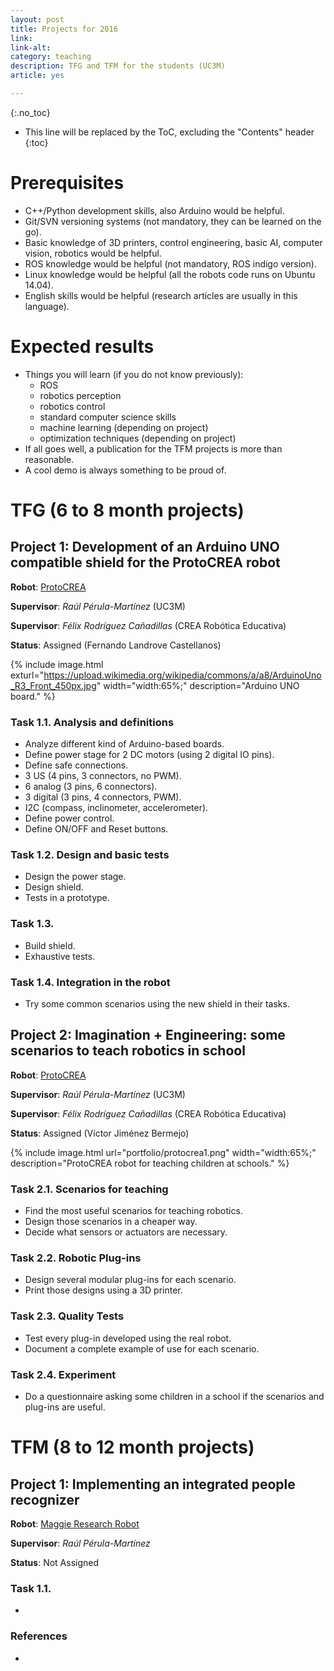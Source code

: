 ```yaml
---
layout: post
title: Projects for 2016
link: 
link-alt: 
category: teaching
description: TFG and TFM for the students (UC3M)
article: yes

---
```


{:.no_toc}

* This line will be replaced by the ToC, excluding the "Contents" header
{:toc}

# Prerequisites

 * C++/Python development skills, also Arduino would be helpful.
 * Git/SVN versioning systems (not mandatory, they can be learned on the go).
 * Basic knowledge of 3D printers, control engineering, basic AI, computer vision, robotics would be helpful.
 * ROS knowledge would be helpful (not mandatory, ROS indigo version).
 * Linux knowledge would be helpful (all the robots code runs on Ubuntu 14.04).
 * English skills would be helpful (research articles are usually in this language).

# Expected results

 * Things you will learn (if you do not know previously):
   * ROS
   * robotics perception
   * robotics control
   * standard computer science skills 
   * machine learning (depending on project)
   * optimization techniques (depending on project)
 * If all goes well, a publication for the TFM projects is more than reasonable.
 * A cool demo is always something to be proud of.


# TFG (6 to 8 month projects)

## Project 1: Development of an Arduino UNO compatible shield for the ProtoCREA robot

**Robot**: [ProtoCREA]()

**Supervisor**: *Raúl Pérula-Martínez* (UC3M)

**Supervisor**: *Félix Rodríguez Cañadillas* (CREA Robótica Educativa)

**Status**: Assigned (Fernando Landrove Castellanos)

{% include image.html exturl="https://upload.wikimedia.org/wikipedia/commons/a/a8/ArduinoUno_R3_Front_450px.jpg" width="width:65%;"  description="Arduino UNO board." %}

### Task 1.1. Analysis and definitions

 * Analyze different kind of Arduino-based boards.
 * Define power stage for 2 DC motors (using 2 digital IO pins).
 * Define safe connections.
  * 3 US (4 pins, 3 connectors, no PWM).
  * 6 analog (3 pins, 6 connectors).
  * 3 digital (3 pins, 4 connectors, PWM).
  * I2C (compass, inclinometer, accelerometer).
 * Define power control.
 * Define ON/OFF and Reset buttons.
 
### Task 1.2. Design and basic tests

 * Design the power stage.
 * Design shield.
 * Tests in a prototype.

### Task 1.3. 

 * Build shield.
 * Exhaustive tests.
 
### Task 1.4. Integration in the robot

 * Try some common scenarios using the new shield in their tasks.


## Project 2: Imagination + Engineering: some scenarios to teach robotics in school

**Robot**: [ProtoCREA]()

**Supervisor**: *Raúl Pérula-Martínez* (UC3M)

**Supervisor**: *Félix Rodríguez Cañadillas* (CREA Robótica Educativa)

**Status**: Assigned (Víctor Jiménez Bermejo)

{% include image.html url="portfolio/protocrea1.png" width="width:65%;"  description="ProtoCREA robot for teaching children at schools." %}

### Task 2.1. Scenarios for teaching

 * Find the most useful scenarios for teaching robotics.
 * Design those scenarios in a cheaper way.
 * Decide what sensors or actuators are necessary.
 
### Task 2.2. Robotic Plug-ins

 * Design several modular plug-ins for each scenario.
 * Print those designs using a 3D printer.

### Task 2.3. Quality Tests

 * Test every plug-in developed using the real robot.
 * Document a complete example of use for each scenario.
 
### Task 2.4. Experiment

 * Do a questionnaire asking some children in a school if the scenarios and plug-ins are useful.


# TFM (8 to 12 month projects)

## Project 1: Implementing an integrated people recognizer

**Robot**: [Maggie Research Robot](http://wiki.ros.org/Robots/Maggie)

**Supervisor**: *Raúl Pérula-Martínez*

**Status**: Not Assigned



### Task 1.1. 

 * 

### References

 * 
